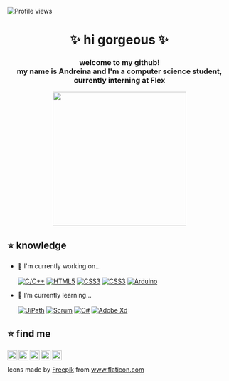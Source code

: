 ![Profile views](https://gpvc.arturio.dev/andreinaoliveira)
<h1 align="center">✨ hi gorgeous ✨</h1>
<h3 align="center">welcome to my github! <br>
my name is Andreina and I'm a computer science student, currently interning at Flex</h3>

<p align="center">
  <img src="https://apilgriminnarnia.files.wordpress.com/2018/09/legally-blonde-laptop-e1536078931635.jpg" width="300px">
</p>

## ⭐️ knowledge

- 🌼 I'm currently working on... <br><br>
[![C/C++](https://img.shields.io/badge/-C/C++-00599C?style=flat-square&logo=c++&link=https://github.com/andreinaoliveira/)](https://github.com/andreinaoliveira/)
[![HTML5](https://img.shields.io/badge/-HTML5-E34F26?style=flat-square&logo=html5&logoColor=white&link=https://github.com/andreinaoliveira/)](https://github.com/andreinaoliveira/)
[![CSS3](https://img.shields.io/badge/-CSS3-1572B6?style=flat-square&logo=css3&link=https://github.com/andreinaoliveira/)](https://github.com/andreinaoliveira/)
[![CSS3](https://camo.githubusercontent.com/c88304005a3aeb9959c9984635e26ff4d7c325f8/68747470733a2f2f696d672e736869656c64732e696f2f62616467652f2d4d7953514c2d6f72616e67653f7374796c653d666c61742d737175617265266c6f676f3d4d7953514c266c6f676f436f6c6f723d7768697465)](https://github.com/andreinaoliveira/)
[![Arduino](https://img.shields.io/badge/-Arduino-black?style=flat-square&logo=Arduino&link=https://github.com/andreinaoliveira/)](https://github.com/andreinaoliveira/)

- 🌱 I’m currently learning... <br><br>
[![UiPath](https://img.shields.io/badge/-UiPath-6495ED?&link=https://github.com/andreinaoliveira/)](https://github.com/andreinaoliveira/)
[![Scrum](https://img.shields.io/badge/-Scrum-98FB98?&link=https://github.com/andreinaoliveira/)](https://github.com/andreinaoliveira/)
[![C#](https://img.shields.io/badge/-C%20Sharp-2F4F4F?&link=https://github.com/andreinaoliveira/)](https://github.com/andreinaoliveira/)
[![Adobe Xd](https://img.shields.io/badge/-Adobe%20Xd-DA70D6?&link=https://github.com/andreinaoliveira/)](https://github.com/andreinaoliveira/)

## ⭐️ find me


<a href="https://www.linkedin.com/in/andreinaoliveira/">
  <img align="left" alt="Andreina's LinkedIn" width="22px" src="https://image.flaticon.com/icons/svg/216/216508.svg" />
</a>

<a href="https://twitter.com/prinsycho">
  <img align="left" alt="Andreina's Twitter" width="22px" src="https://image.flaticon.com/icons/svg/216/216516.svg" />
</a>

<a href="https://www.instagram.com/prinsycho/">
  <img align="left" alt="Andreina's Instagram" width="22px" src="https://image.flaticon.com/icons/svg/216/216506.svg" />
</a>

<a href="https://trustinthesky.tumblr.com/">
  <img align="left" alt="Andreina's Tumblr" width="22px" src="https://image.flaticon.com/icons/svg/216/216515.svg" />
</a>

<a href="https://open.spotify.com/user/wg53v12exdtheyvqci0idtobg?si=sIoMGpbyTdSZVS28AgxqHA">
  <img align="left" alt="Andreina's Spotify" width="22px" src="https://image.flaticon.com/icons/svg/311/311353.svg" />
</a>
<br><br>
<div>Icons made by <a href="https://www.flaticon.com/authors/freepik" title="Freepik">Freepik</a> from <a href="https://www.flaticon.com/" title="Flaticon">www.flaticon.com</a></div>
